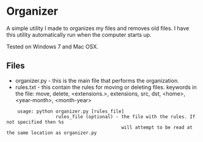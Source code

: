 # Organizer
A simple utility I made to organizes my files and removes old files. I have this utility automatically run when the computer starts up.

Tested on Windows 7 and Mac OSX.

## Files
  * organizer.py - this is the main file that performs the organization.
  * rules.txt - this contain the rules for moving or deleting files.  keywords in the file: move, delete, \<extensions.\>, extensions, src, dst, \<home\>, \<year-month\>, \<month-year\>
  
```
	usage: python organizer.py [rules_file]
                  rules_file (optional) - the file with the rules. If not specified then %s
                                          will attempt to be read at the same location as organizer.py
```